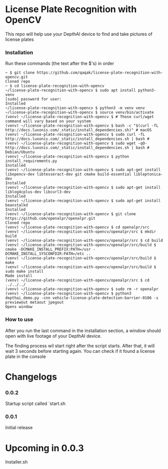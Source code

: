 # License Plate Recognition with OpenCV
This repo will help use your DepthAI device to find and take pictures of license plates
### Installation
Run these commands (the text after the $'s) in order
```
~ $ git clone https://github.com/qaqak/license-plate-recognition-with-opencv.git
Cloned repo
~ $ cd license-plate-recognition-with-opencv
~/license-plate-recognition-with-opencv $ sudo apt install python3-venv
[sudo] password for user: 
Installed
~/license-plate-recognition-with-opencv $ python3 -m venv venv
~/license-plate-recognition-with-opencv $ source venv/bin/activate
(venv) ~/license-plate-recognition-with-opencv $ # These curl/wget command will vary based on your system
(venv) ~/license-plate-recognition-with-opencv $ bash -c "$(curl -fL http://docs.luxonis.com/_static/install_dependencies.sh)" # macOS
(venv) ~/license-plate-recognition-with-opencv $ sudo curl -fL http://docs.luxonis.com/_static/install_dependencies.sh | bash # 
(venv) ~/license-plate-recognition-with-opencv $ sudo wget -qO- http://docs.luxonis.com/_static/install_dependencies.sh | bash # Debian/Ubuntu
(venv) ~/license-plate-recognition-with-opencv $ python install_requirements.py
Installed
(venv) ~/license-plate-recognition-with-opencv $ sudo apt-get install libopencv-dev libtesseract-dev git cmake build-essential libleptonica-dev
Installed
(venv) ~/license-plate-recognition-with-opencv $ sudo apt-get install liblog4cplus-dev libcurl3-dev
Installed
(venv) ~/license-plate-recognition-with-opencv $ sudo apt-get install beanstalkd
Installed
(venv) ~/license-plate-recognition-with-opencv $ git clone https://github.com/openalpr/openalpr.git
Cloned repo
(venv) ~/license-plate-recognition-with-opencv $ cd openalpr/src
(venv) ~/license-plate-recognition-with-opencv/openalpr/src $ mkdir build
(venv) ~/license-plate-recognition-with-opencv/openalpr/src $ cd build
(venv) ~/license-plate-recognition-with-opencv/openalpr/src/build $ cmake -DCMAKE_INSTALL_PREFIX:PATH=/usr -DCMAKE_INSTALL_SYSCONFDIR:PATH=/etc ..
(venv) ~/license-plate-recognition-with-opencv/openalpr/src/build $ make
(venv) ~/license-plate-recognition-with-opencv/openalpr/src/build $ sudo make install
Made install
(venv) ~/license-plate-recognition-with-opencv/openalpr/src $ cd ../../../
(venv) ~/license-plate-recognition-with-opencv $ sudo rm -r openalpr
(venv) ~/license-plate-recognition-with-opencv $ python3 depthai_demo.py -cnn vehicle-license-plate-detection-barrier-0106 -s previewout metaout jpegout
Opens window
```
### How to use
After you run the last command in the installation section, a window should open with live footage of your DepthAI device.

The finding process wil start right after the script starts. After that, it will wait 3 seconds before starting again.
You can check if it found a license plate in the console
# Changelogs
### 0.0.2
Startup script called `start.sh
### 0.0.1
Initial release
# Upcoming in 0.0.3
Installer.sh